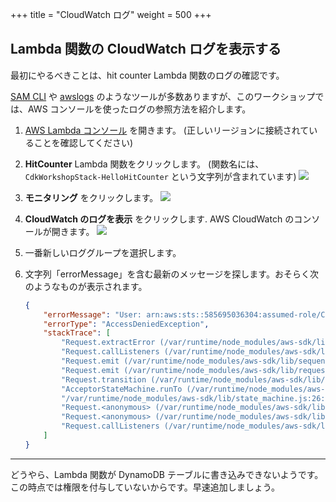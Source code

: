 +++
title = "CloudWatch ログ"
weight = 500
+++

## Lambda 関数の CloudWatch ログを表示する

最初にやるべきことは、hit counter Lambda 関数のログの確認です。

[SAM CLI](https://github.com/awslabs/aws-sam-cli) や [awslogs](https://github.com/jorgebastida/awslogs)
のようなツールが多数ありますが、このワークショップでは、AWS コンソールを使ったログの参照方法を紹介します。

1. [AWS Lambda コンソール](https://console.aws.amazon.com/lambda/home) を開きます。
   (正しいリージョンに接続されていることを確認してください)

2. __HitCounter__ Lambda 関数をクリックします。
   (関数名には、`CdkWorkshopStack-HelloHitCounter` という文字列が含まれています)
    ![](./logs1.png)

3. __モニタリング__ をクリックします。
    ![](./logs2.png)

4. __CloudWatch のログを表示__ をクリックします. AWS CloudWatch のコンソールが開きます。
    ![](./logs3.png)

5. 一番新しいロググループを選択します。

6. 文字列「errorMessage」を含む最新のメッセージを探します。おそらく次のようなものが表示されます。

   ```json
   {
       "errorMessage": "User: arn:aws:sts::585695036304:assumed-role/CdkWorkshopStack-HelloHitCounterHitCounterHandlerS-TU5M09L1UBID/CdkWorkshopStack-HelloHitCounterHitCounterHandlerD-144HVUNEWRWEO is not authorized to perform: dynamodb:UpdateItem on resource: arn:aws:dynamodb:us-east-1:585695036304:table/CdkWorkshopStack-HelloHitCounterHits7AAEBF80-1DZVT3W84LJKB",
       "errorType": "AccessDeniedException",
       "stackTrace": [
           "Request.extractError (/var/runtime/node_modules/aws-sdk/lib/protocol/json.js:48:27)",
           "Request.callListeners (/var/runtime/node_modules/aws-sdk/lib/sequential_executor.js:105:20)",
           "Request.emit (/var/runtime/node_modules/aws-sdk/lib/sequential_executor.js:77:10)",
           "Request.emit (/var/runtime/node_modules/aws-sdk/lib/request.js:683:14)",
           "Request.transition (/var/runtime/node_modules/aws-sdk/lib/request.js:22:10)",
           "AcceptorStateMachine.runTo (/var/runtime/node_modules/aws-sdk/lib/state_machine.js:14:12)",
           "/var/runtime/node_modules/aws-sdk/lib/state_machine.js:26:10",
           "Request.<anonymous> (/var/runtime/node_modules/aws-sdk/lib/request.js:38:9)",
           "Request.<anonymous> (/var/runtime/node_modules/aws-sdk/lib/request.js:685:12)",
           "Request.callListeners (/var/runtime/node_modules/aws-sdk/lib/sequential_executor.js:115:18)"
       ]
   }
   ```

---

どうやら、Lambda 関数が DynamoDB テーブルに書き込みできないようです。この時点では権限を付与していないからです。早速追加しましょう。
